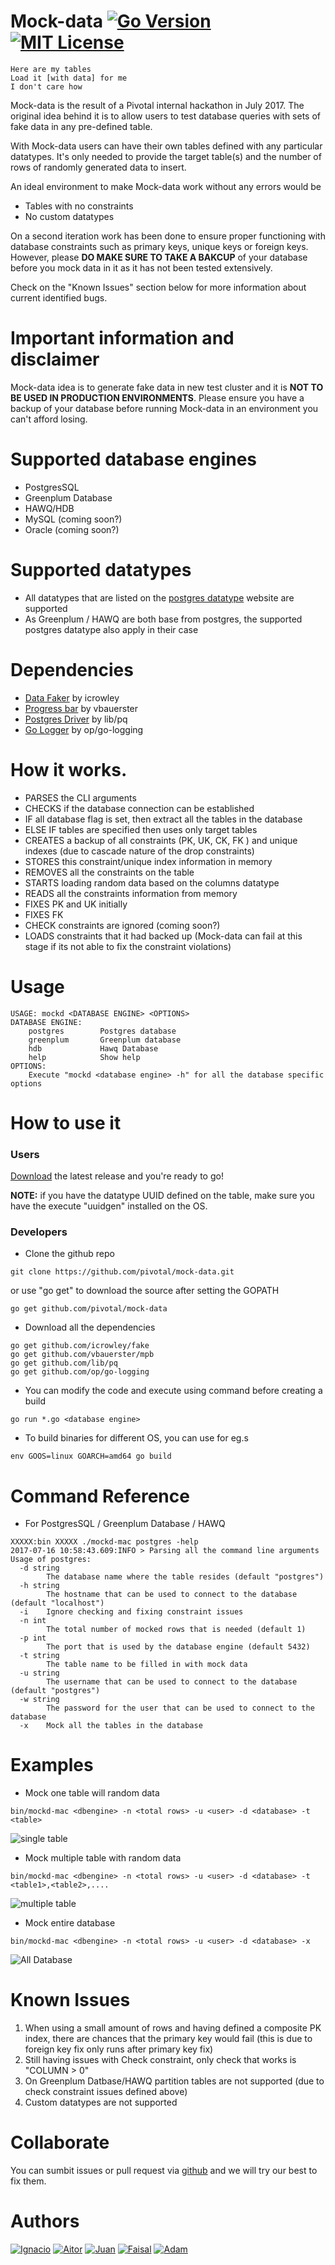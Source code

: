 # Mock-data [![Go Version](https://img.shields.io/badge/go-v1.7.4-green.svg?style=flat-square)](https://golang.org/dl/) [![MIT License](https://img.shields.io/badge/License-MIT_License-green.svg?style=flat-square)](https://github.com/pivotal/mock-data/blob/master/LICENSE)

    Here are my tables
    Load it [with data] for me
    I don't care how
    
Mock-data is the result of a Pivotal internal hackathon in July 2017. The original idea behind it is to allow users to test database queries with sets of fake data in any pre-defined table.

With Mock-data users can have their own tables defined with any particular datatypes. It's only needed to provide the target table(s) and the number of rows of randomly generated data to insert.

An ideal environment to make Mock-data work without any errors would be 
+ Tables with no constraints
+ No custom datatypes

On a second iteration work has been done to ensure proper functioning with database constraints such as primary keys, unique keys or foreign keys. However, please **DO MAKE SURE TO TAKE A BAKCUP** of your database before you mock data in it as it has not been tested extensively.

Check on the "Known Issues" section below for more information about current identified bugs.

# Important information and disclaimer

Mock-data idea is to generate fake data in new test cluster and it is **NOT TO BE USED IN PRODUCTION ENVIRONMENTS**. Please ensure you have a backup of your database before running Mock-data in an environment you can't afford losing.

# Supported database engines

+ PostgresSQL
+ Greenplum Database
+ HAWQ/HDB
+ MySQL (coming soon?) 
+ Oracle (coming soon?) 

# Supported datatypes

+ All datatypes that are listed on the [postgres datatype](https://www.postgresql.org/docs/9.6/static/datatype.html) website are supported
+ As Greenplum / HAWQ are both base from postgres, the supported postgres datatype also apply in their case

# Dependencies

+ [Data Faker](https://github.com/icrowley/fake) by icrowley
+ [Progress bar](https://github.com/vbauerster/mpb) by vbauerster
+ [Postgres Driver](https://github.com/lib/pq) by lib/pq
+ [Go Logger](https://github.com/op/go-logging) by op/go-logging

# How it works.

+ PARSES the CLI arguments
+ CHECKS if the database connection can be established
+ IF all database flag is set, then extract all the tables in the database
+ ELSE IF tables are specified then uses only target tables
+ CREATES a backup of all constraints (PK, UK, CK, FK ) and unique indexes (due to cascade nature of the drop constraints)
+ STORES this constraint/unique index information in memory
+ REMOVES all the constraints on the table
+ STARTS loading random data based on the columns datatype
+ READS all the constraints information from memory
+ FIXES PK and UK initially
+ FIXES FK
+ CHECK constraints are ignored (coming soon?)
+ LOADS constraints that it had backed up (Mock-data can fail at this stage if its not able to fix the constraint violations)

# Usage

```
USAGE: mockd <DATABASE ENGINE> <OPTIONS>
DATABASE ENGINE:
	postgres        Postgres database
	greenplum       Greenplum database
	hdb             Hawq Database
	help            Show help
OPTIONS:
	Execute "mockd <database engine> -h" for all the database specific options
```

# How to use it

### Users

[Download](https://github.com/pivotal/mock-data/releases/tag/v1.0) the latest release and you're ready to go!

**NOTE:** if you have the datatype UUID defined on the table, make sure you have the execute "uuidgen" installed on the OS.  

### Developers

+ Clone the github repo

```
git clone https://github.com/pivotal/mock-data.git
```

or use "go get" to download the source after setting the GOPATH

```
go get github.com/pivotal/mock-data
```

+ Download all the dependencies

```
go get github.com/icrowley/fake
go get github.com/vbauerster/mpb
go get github.com/lib/pq
go get github.com/op/go-logging
```

+ You can modify the code and execute using command before creating a build

```
go run *.go <database engine>
```

+ To build binaries for different OS, you can use for eg.s

```
env GOOS=linux GOARCH=amd64 go build
```

# Command Reference

+ For PostgresSQL / Greenplum Database / HAWQ

```
XXXXX:bin XXXXX ./mockd-mac postgres -help
2017-07-16 10:58:43.609:INFO > Parsing all the command line arguments
Usage of postgres:
  -d string
    	The database name where the table resides (default "postgres")
  -h string
    	The hostname that can be used to connect to the database (default "localhost")
  -i	Ignore checking and fixing constraint issues
  -n int
    	The total number of mocked rows that is needed (default 1)
  -p int
    	The port that is used by the database engine (default 5432)
  -t string
    	The table name to be filled in with mock data
  -u string
    	The username that can be used to connect to the database (default "postgres")
  -w string
    	The password for the user that can be used to connect to the database
  -x	Mock all the tables in the database
```

# Examples

+ Mock one table will random data

```
bin/mockd-mac <dbengine> -n <total rows> -u <user> -d <database> -t <table>
```

![single table](https://github.com/pivotal/mock-data/blob/master/img/singletable.gif)

+ Mock multiple table with random data

```
bin/mockd-mac <dbengine> -n <total rows> -u <user> -d <database> -t <table1>,<table2>,....
```

![multiple table](https://github.com/pivotal/mock-data/blob/master/img/multipletable.gif)

+ Mock entire database

```
bin/mockd-mac <dbengine> -n <total rows> -u <user> -d <database> -x
```

![All Database](https://github.com/pivotal/mock-data/blob/master/img/alldb.gif)

# Known Issues

1. When using a small amount of rows and having defined a composite PK index, there are chances that the primary key would fail (this is due to foreign key fix only runs after primary key fix)
2. Still having issues with Check constraint, only check that works is "COLUMN > 0"
3. On Greenplum Datbase/HAWQ partition tables are not supported (due to check constraint issues defined above)
4. Custom datatypes are not supported

# Collaborate

You can sumbit issues or pull request via [github](https://github.com/pivotal/mock-data) and we will try our best to fix them.

# Authors

[![Ignacio](https://img.shields.io/badge/github-Ignacio_Elizaga-green.svg?style=social)](https://github.com/ielizaga) [![Aitor](https://img.shields.io/badge/github-Aitor_Cedres-green.svg?style=social)](https://github.com/Zerpet) [![Juan](https://img.shields.io/badge/github-Juan_Ramos-green.svg?style=social)](https://github.com/jujoramos) [![Faisal](https://img.shields.io/badge/github-Faisal_Ali-green.svg?style=social)](https://github.com/faisaltheparttimecoder) [![Adam](https://img.shields.io/badge/github-Adam_Clevy-green.svg?style=social)](https://github.com/adamclevy)
